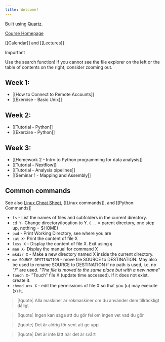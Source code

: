 ```yaml
---
title: Welcome!
---
```

Built using [Quartz](https://quartz.jzhao.xyz).

[Course Homepage](https://bengtssonpalme.github.io/MPBIO-BBT045-2024/)

[[Calendar]] and [[Lectures]]


> [!important] 
> Use the search function! If you cannot see the file explorer on the left or the table of contents on the right, consider zooming out.

## Week 1:
- [[How to Connect to Remote Accounts]]  
- [[Exercise - Basic Unix]]  

## Week 2:
- [[Tutorial - Python]]
- [[Exercise - Python]]

## Week 3:
- [[Homework 2 - Intro to Python programming for data analysis]]
- [[Tutorial - Nextflow]]
- [[Tutorial - Analysis pipelines]]
- [[Seminar 1 - Mapping and Assembly]]
## Common commands
See also [Linux Cheat Sheet](https://www.stationx.net/unix-commands-cheat-sheet/),  [[Linux commands]], and [[Python Commands]]

- `ls` - List the names of files and subfolders in the current directory. 
- `cd Y`- Change directory/location to Y. ( `..` = parent directory, one step up, nothing = $HOME)
- `pwd` - Print Working Directory, see where you are
- `cat X`- Print the content of file X
- `less X` - Display the content of file X. Exit using `q`
- `man X`- Display the manual for command X
- `mkdir X` - Make a new directory named X inside the current directory.
- `mv SOURCE DESTINATION` - move file  SOURCE to DESTINATION. May also be used to rename SOURCE to DESTINATION if no path is used, i.e. no "/" are used. "*The file is moved to the same place but with a new name*"
- `touch X`- "Touch" file X (update time accessed). If it does not exist, create it.
- `chmod u+x X` - edit the permissions of file X so that you (u) may execute (x) it.


> [!quote] 
> Alla maskiner är rökmaskiner om du använder dem tillräckligt dåligt

> [!quote] 
> Ingen kan säga att du gör fel om ingen vet vad du gör

> [!quote] 
> Det är aldrig för sent att ge upp

> [!quote] 
> Det är inte lätt när det är svårt
 